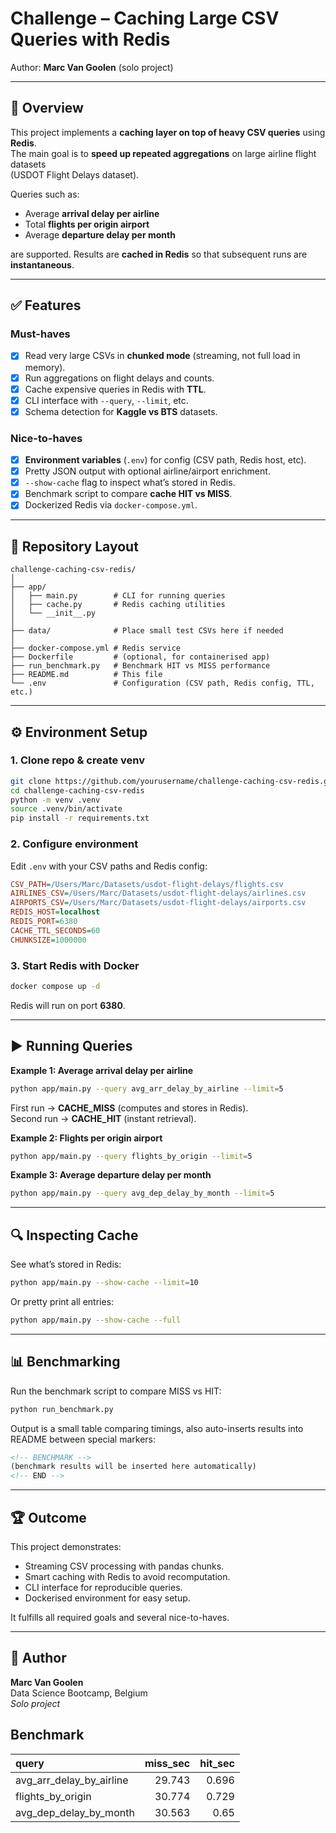 # Challenge – Caching Large CSV Queries with Redis

Author: **Marc Van Goolen** (solo project)

---

## 🚀 Overview

This project implements a **caching layer on top of heavy CSV queries** using **Redis**.  
The main goal is to **speed up repeated aggregations** on large airline flight datasets  
(USDOT Flight Delays dataset).  

Queries such as:

- Average **arrival delay per airline**  
- Total **flights per origin airport**  
- Average **departure delay per month**  

are supported. Results are **cached in Redis** so that subsequent runs are **instantaneous**.

---

## ✅ Features

### Must-haves
- [x] Read very large CSVs in **chunked mode** (streaming, not full load in memory).  
- [x] Run aggregations on flight delays and counts.  
- [x] Cache expensive queries in Redis with **TTL**.  
- [x] CLI interface with `--query`, `--limit`, etc.  
- [x] Schema detection for **Kaggle vs BTS** datasets.  

### Nice-to-haves
- [x] **Environment variables** (`.env`) for config (CSV path, Redis host, etc).  
- [x] Pretty JSON output with optional airline/airport enrichment.  
- [x] `--show-cache` flag to inspect what’s stored in Redis.  
- [x] Benchmark script to compare **cache HIT vs MISS**.  
- [x] Dockerized Redis via `docker-compose.yml`.  

---

## 📂 Repository Layout

```
challenge-caching-csv-redis/
│
├── app/
│   ├── main.py        # CLI for running queries
│   ├── cache.py       # Redis caching utilities
│   └── __init__.py
│
├── data/              # Place small test CSVs here if needed
│
├── docker-compose.yml # Redis service
├── Dockerfile         # (optional, for containerised app)
├── run_benchmark.py   # Benchmark HIT vs MISS performance
├── README.md          # This file
└── .env               # Configuration (CSV path, Redis config, TTL, etc.)
```

---

## ⚙️ Environment Setup

### 1. Clone repo & create venv
```bash
git clone https://github.com/yourusername/challenge-caching-csv-redis.git
cd challenge-caching-csv-redis
python -m venv .venv
source .venv/bin/activate
pip install -r requirements.txt
```

### 2. Configure environment
Edit `.env` with your CSV paths and Redis config:
```ini
CSV_PATH=/Users/Marc/Datasets/usdot-flight-delays/flights.csv
AIRLINES_CSV=/Users/Marc/Datasets/usdot-flight-delays/airlines.csv
AIRPORTS_CSV=/Users/Marc/Datasets/usdot-flight-delays/airports.csv
REDIS_HOST=localhost
REDIS_PORT=6380
CACHE_TTL_SECONDS=60
CHUNKSIZE=1000000
```

### 3. Start Redis with Docker
```bash
docker compose up -d
```
Redis will run on port **6380**.

---

## ▶️ Running Queries

**Example 1: Average arrival delay per airline**
```bash
python app/main.py --query avg_arr_delay_by_airline --limit=5
```
First run → **CACHE_MISS** (computes and stores in Redis).  
Second run → **CACHE_HIT** (instant retrieval).

**Example 2: Flights per origin airport**
```bash
python app/main.py --query flights_by_origin --limit=5
```

**Example 3: Average departure delay per month**
```bash
python app/main.py --query avg_dep_delay_by_month --limit=5
```

---

## 🔍 Inspecting Cache

See what’s stored in Redis:
```bash
python app/main.py --show-cache --limit=10
```

Or pretty print all entries:
```bash
python app/main.py --show-cache --full
```

---

## 📊 Benchmarking

Run the benchmark script to compare MISS vs HIT:
```bash
python run_benchmark.py
```

Output is a small table comparing timings, also auto-inserts results into README between special markers:

```markdown
<!-- BENCHMARK -->
(benchmark results will be inserted here automatically)
<!-- END -->
```

---

## 🏆 Outcome

This project demonstrates:

- Streaming CSV processing with pandas chunks.  
- Smart caching with Redis to avoid recomputation.  
- CLI interface for reproducible queries.  
- Dockerised environment for easy setup.  

It fulfills all required goals and several nice-to-haves.

---

## 👤 Author

**Marc Van Goolen**  
Data Science Bootcamp, Belgium  
_Solo project_


## Benchmark

<!-- BENCHMARK:START -->

| query                    |   miss_sec |   hit_sec |
|:-------------------------|-----------:|----------:|
| avg_arr_delay_by_airline |     29.743 |     0.696 |
| flights_by_origin        |     30.774 |     0.729 |
| avg_dep_delay_by_month   |     30.563 |     0.65  |
<!-- BENCHMARK:END -->
